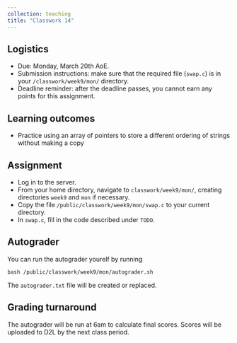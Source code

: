 ```yaml
---
collection: teaching
title: "Classwork 14"
---
```


## Logistics
* Due: Monday, March 20th AoE.
* Submission instructions: make sure that the required file (`swap.c`) is in your
	`/classwork/week9/mon/` directory.
* Deadline reminder: after the deadline passes, you cannot earn any points for
	this assignment.

## Learning outcomes
* Practice using an array of pointers to store a different ordering of strings
	without making a copy

## Assignment

* Log in to the server.
* From your home directory, navigate to `classwork/week9/mon/`, creating directories `week9`
and `mon` if necessary.
* Copy the file `/public/classwork/week9/mon/swap.c` to your current directory.
* In `swap.c`, fill in the code described under `TODO`.


## Autograder

You can run the autograder yourelf by running
```
bash /public/classwork/week9/mon/autograder.sh
```
The `autograder.txt` file will be created or
replaced.

## Grading turnaround

The autograder will be run at 6am to calculate final scores. Scores will be
uploaded to D2L by the next class period.
